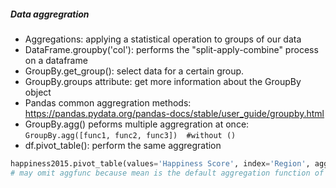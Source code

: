 ##### Data aggregration
- Aggregations: applying a statistical operation to groups of our data
- DataFrame.groupby('col'): performs the "split-apply-combine" process on a dataframe
- GroupBy.get_group(): select data for a certain group.
- GroupBy.groups attribute: get more information about the GroupBy object
- Pandas common aggregration methods: https://pandas.pydata.org/pandas-docs/stable/user_guide/groupby.html
- GroupBy.agg() peforms multiple aggregration at once: `GroupBy.agg([func1, func2, func3])  #without ()`
- df.pivot_table(): perform the same aggregration
```python
happiness2015.pivot_table(values='Happiness Score', index='Region', aggfunc=np.mean)
# may omit aggfunc because mean is the default aggregation function of df.pivot_table()
```


